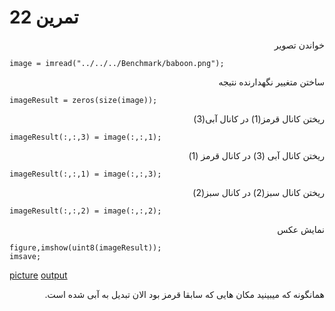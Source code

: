 # تمرین 22


<div dir="rtl">
 خواندن تصویر
</div>


```
image = imread("../../../Benchmark/baboon.png");
```

<div dir="rtl">
 ساختن متغییر نگهدارنده نتیجه
</div>

```
imageResult = zeros(size(image));
```

<div dir="rtl">
 ریختن کانال قرمز(1) در کانال آبی(3)
</div>

```
imageResult(:,:,3) = image(:,:,1);
```

<div dir="rtl">
 ریختن کانال آبی (3) در کانال قرمز (1)
</div>

```
imageResult(:,:,1) = image(:,:,3);
```

<div dir="rtl">
 ریختن کانال سبز(2) در کانال سبز(2)
</div>

```
imageResult(:,:,2) = image(:,:,2);
```

<div dir="rtl">
 نمایش عکس
</div>

```
figure,imshow(uint8(imageResult));
imsave;
```

[picture](../../../benchmark/baboon.png)
[output](t22.png)


<div dir="rtl">
 همانگونه که میبینید مکان هایی که سابقا قرمز بود الان تبدیل به آبی شده است.
</div>
